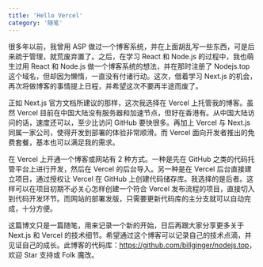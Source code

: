 ```yaml
---
title: 'Hello Vercel'
category: '随笔'
---
```


很多年以前，我曾用 ASP 做过一个博客系统，并在上面胡乱写一些东西，可是后来疏于管理，就荒废弃置了。之后，在学习 React 和 Node.js 的过程中，我也萌生过用 React 和 Node.js 做一个博客系统的想法，并在那时注册了 Nodejs.top 这个域名，但却因为懒惰，一直没有付诸行动。这次，借着学习 Next.js 的机会，再次将做博客的事情提上日程，并希望这次不要再半途而废了。

正如 Next.js 官方文档所建议的那样，这次我选择在 Vercel 上托管我的博客。虽然 Vercel 目前在中国大陆没有服务器和加速节点，但好在香港有。从中国大陆访问的话，速度还可以，至少比访问 GitHub 要快很多。再加上 Vercel 与 Next.js 同属一家公司，使得开发到部署的体验非常顺滑。而 Vercel 面向开发者推出的免费套餐，基本也可以满足我的需求。

在 Vercel 上开通一个博客或网站有 2 种方式。一种是先在 GitHub 之类的代码托管平台上进行开发，然后在 Vercel 的后台导入。另一种是在 Vercel 后台直接建立项目，通过授权让 Vercel 在 GitHub 上创建代码储存库。我选择的是后者。这样可以在项目初期不必关心怎样创建一个符合 Vercel 发布流程的项目，直接切入到代码开发环节。而网站的部署发版，只需要更新代码库的主分支就可以自动完成，十分方便。

这篇博文只是一篇随笔，用来记录一个新的开始，日后再跟大家分享更多关于 Next.js 和 Vercel 的技术细节。希望通过这个博客可以记录自己的技术点滴，并见证自己的成长。此博客的代码库：<https://github.com/billginger/nodejs.top>，欢迎 Star 支持或 Folk 魔改。
